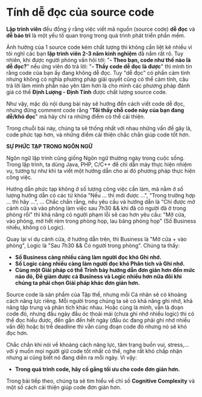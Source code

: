 # Tính dễ đọc của source code

**Lập trình viên** đều đồng ý rằng việc viết mã nguồn (source code) **dễ đọc** và **dễ bảo trì** là một yếu tố quan trọng trong quá trình phát triển phần mềm.

Ảnh hưởng của 1 source code kém chất lượng thì không cần liệt kê nhiều vì tôi nghĩ các bạn **lập trình viên 2-3 năm kinh nghiệm** đã nắm rất rõ. Tuy nhiên, khi được người phỏng vấn hỏi tới: "**- Theo bạn, code như thế nào là dễ đọc?**" nếu ứng viên đó trả lời: "**- Thấy code dễ đọc là được**" thì mình tin rằng code của bạn ấy đang không dễ đọc. Tuy "dễ đọc" có phần cảm tính nhưng không có nghĩa phương pháp giải quyết cũng có thể cảm tính, câu trả lời làm mình phần nào yên tâm hơn là cho mình các phương pháp đánh giá có thể **Định Lượng - Định Tính** được chất lượng source code.

Như vậy, mặc dù nội dung bài này sẽ hướng đến cách viết code dễ đọc, nhưng đừng comment code rằng "**Tôi thấy chỗ code này của bạn đang dễ/khó đọc**" mà hãy chỉ ra những điểm có thể cải thiện. 

Trong chuỗi bài này, chúng ta sẽ thống nhất với nhau những vấn đề gây là, code phức tạp hơn, và những điểm cải thiện chắc chắn giúp code tốt hơn.

**SỰ PHỨC TẠP TRONG NGÔN NGỮ**

Ngôn ngữ lập trình cũng giống Ngôn ngữ thường ngày trong cuộc sống. Trong lập trình, ta dùng Java, PHP, C/C++ để chỉ dẫn máy thực hiện nhiệm vụ, tương tự như khi ta viết một hướng dẫn cho ai đó phương pháp thực hiện công việc. 

Hướng dẫn phức tạp không ở số lượng công việc cần làm, mà nằm ở số lượng hướng dẫn có các từ khóa "Nếu ... thì mới được ...", "Trong trường hợp ... thì hãy ...", ... Chắc chắn rằng, nếu yêu cầu và hướng dẫn là "Chỉ được mở cánh cửa và vào phòng làm việc sau 7h30 && khi đã có người đã ở trong phòng rồi" thì khả năng có người phạm lỗi sẽ cao hơn yêu cầu: "Mở cửa, vào phòng, mở hết rèm trong phòng họp, lau bảng phòng họp" (Số Business nhiều, không có Logic).

Quay lại ví dụ cánh cửa, ở hướng dẫn trên, thì Business là "Mở cửa + vào phòng", Logic là "Sau 7h30 && Có người trong phòng". Chúng ta thấy:

- **Số Business càng nhiều càng làm người đọc khó Ghi nhớ.**
- **Số Logic càng nhiều càng làm người đọc khó Phân tích và Ghi nhớ.**
- **Cùng một Giải pháp có thể Trình bày hướng dẫn đơn giản hơn đến mức nào đó, Để giảm được cả Business và Logic nhiều hơn nữa đôi khi chúng ta phải chọn Giải pháp khác đơn giản hơn.**

Source code là sản phẩm của Tập thể, nhưng mỗi Cá nhân sẽ có khoảng cách năng lực riêng. Mỗi người trong chúng ta sẽ có khả năng ghi nhớ, khả năng tập trung và phân tích khác nhau. Hoặc cùng là mình, vẫn là đoạn code đó, nhưng đầu ngày đầu óc thoải mái (chưa ghi nhớ nhiều logic) thì có thể đọc hiểu được, đến gần đến hết ngày (đầu óc đang phải ghi nhớ nhiều vấn đề) hoặc bị trễ deadline thì vẫn cùng đoạn code đó nhưng nó sẽ khó đọc hơn.

Chắc chắn khi nói về khoảng cách năng lực, tâm trạng buồn vui, stress,... với ý muốn mọi người giữ code tốt nhất có thể, nghe rất khó chấp nhận nhưng ai cũng biết nó đang diễn ra mỗi ngày. Vì vậy:

- **Trong quá trình code, hãy cố gắng tối ưu cho code đơn giản hơn.** 

Trong bài tiếp theo, chúng ta sẽ tìm hiểu về chỉ số **Cognitive Complexity** và một số cách cải thiện giúp code đơn giản hơn.